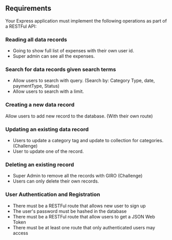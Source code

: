 ## Requirements
Your Express application must implement the following operations as part of a
RESTFul API:

### Reading all data records
- Going to show full list of expenses with their own user id. 
- Super admin can see all the expenses.

### Search for data records given search terms
- Allow users to search with query. (Search by: Category Type, date, paymentType, Status)
- Allow users to search with a limit. 

### Creating a new data record
Allow users to add new record to the database. (With their own route)

### Updating an existing data record
- Users to update a category tag and update to collection for categories. (Challenge)
- User to update one of the record. 

### Deleting an existing record
- Super Admin to remove all the records with GIRO (Challenge)
- Users can only delete their own records.

### User Authentication and Registration
- There must be a RESTFul route that allows new user to sign up
- The user's password must be hashed in the database
- There must be a RESTFul route that allow users to get a JSON Web Token
- There must be at least one route that only authenticated users may access